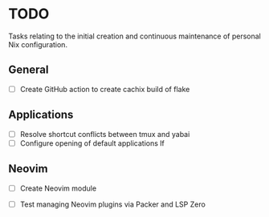 # TODO

Tasks relating to the initial creation and continuous maintenance of personal Nix configuration.

## General

- [ ] Create GitHub action to create cachix build of flake

## Applications

- [ ] Resolve shortcut conflicts between tmux and yabai
- [ ] Configure opening of default applications lf

## Neovim

- [ ] Create Neovim module
- [ ] Test managing Neovim plugins via Packer and LSP Zero
 
